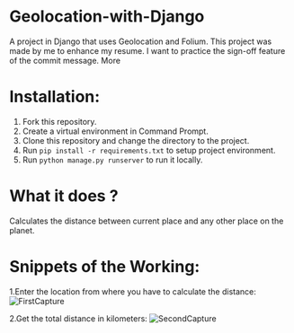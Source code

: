 # Geolocation-with-Django
A project in Django that uses Geolocation and Folium.
This project was made by me to enhance my resume.
I want to practice the sign-off feature of the commit message.
More
# Installation:
1. Fork this repository.
2. Create a virtual environment in Command Prompt.
3. Clone this repository and change the directory to the project.
4. Run `pip install -r requirements.txt` to setup project environment.
5. Run `python manage.py runserver` to run it locally.

# What it does ?
Calculates the distance between current place and any other place on the planet.

# Snippets of the Working:
1.Enter the location from where you have to calculate the distance:
![FirstCapture](https://user-images.githubusercontent.com/60435499/103366467-bd13ed80-4ae8-11eb-80b2-3d164c2c55d4.PNG)

2.Get the total distance in kilometers:
![SecondCapture](https://user-images.githubusercontent.com/60435499/103366457-b7b6a300-4ae8-11eb-8921-aa54440f065f.PNG)
